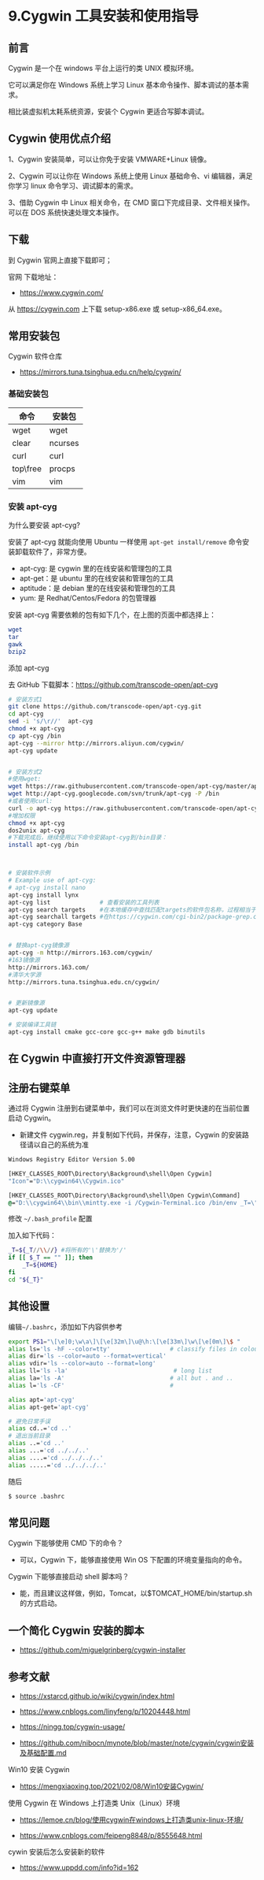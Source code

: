 # 9.Cygwin 工具安装和使用指导

## 前言

Cygwin 是一个在 windows 平台上运行的类 UNIX 模拟环境。

它可以满足你在 Windows 系统上学习 Linux 基本命令操作、脚本调试的基本需求。

相比装虚拟机太耗系统资源，安装个 Cygwin 更适合写脚本调试。

## Cygwin 使用优点介绍

1、Cygwin 安装简单，可以让你免于安装 VMWARE+Linux 镜像。

2、Cygwin 可以让你在 Windows 系统上使用 Linux 基础命令、vi 编辑器，满足你学习 linux 命令学习、调试脚本的需求。

3、借助 Cygwin 中 Linux 相关命令，在 CMD 窗口下完成目录、文件相关操作。可以在 DOS 系统快速处理文本操作。

## 下载

到 Cygwin 官网上直接下载即可；

官网 下载地址：

- https://www.cygwin.com/

从 https://cygwin.com 上下载 setup-x86.exe 或 setup-x86_64.exe。

## 常用安装包

Cygwin 软件仓库

- https://mirrors.tuna.tsinghua.edu.cn/help/cygwin/

### 基础安装包

| 命令     | 安装包  |
| -------- | ------- |
| wget     | wget    |
| clear    | ncurses |
| curl     | curl    |
| top\free | procps  |
| vim      | vim     |

### 安装 apt-cyg

为什么要安装 apt-cyg?

安装了 apt-cyg 就能向使用 Ubuntu 一样使用 `apt-get install/remove` 命令安装卸载软件了，非常方便。

- apt-cyg: 是 cygwin 里的在线安装和管理包的工具
- apt-get：是 ubuntu 里的在线安装和管理包的工具
- aptitude：是 debian 里的在线安装和管理包的工具
- yum: 是 Redhat/Centos/Fedora 的包管理器

安装 apt-cyg 需要依赖的包有如下几个，在上图的页面中都选择上：

```sh
wget
tar
gawk
bzip2
```

添加 apt-cyg

去 GitHub 下载脚本：https://github.com/transcode-open/apt-cyg

```sh
# 安装方式1
git clone https://github.com/transcode-open/apt-cyg.git
cd apt-cyg
sed -i 's/\r//'  apt-cyg
chmod +x apt-cyg
cp apt-cyg /bin
apt-cyg --mirror http://mirrors.aliyun.com/cygwin/
apt-cyg update


# 安装方式2
#使用wget:
wget https://raw.githubusercontent.com/transcode-open/apt-cyg/master/apt-cyg -O apt-cyg
wget http://apt-cyg.googlecode.com/svn/trunk/apt-cyg -P /bin
#或者使用curl:
curl -o apt-cyg https://raw.githubusercontent.com/transcode-open/apt-cyg/master/apt-cyg
#增加权限
chmod +x apt-cyg
dos2unix apt-cyg
#下载完成后，继续使用以下命令安装apt-cyg到/bin目录：
install apt-cyg /bin



# 安装软件示例
# Example use of apt-cyg:
# apt-cyg install nano
apt-cyg install lynx
apt-cyg list              # 查看安装的工具列表
apt-cyg search targets    #在本地缓存中查找匹配targets的软件包名称，过程相当于是listfiles反向暴力搜索匹配，
apt-cyg searchall targets #在https://cygwin.com/cgi-bin2/package-grep.cgi查找内容与targets匹配的软件包，
apt-cyg category Base


# 替换apt-cyg镜像源
apt-cyg -m http://mirrors.163.com/cygwin/
#163镜像源
http://mirrors.163.com/
#清华大学源
http://mirrors.tuna.tsinghua.edu.cn/cygwin/


# 更新镜像源
apt-cyg update

# 安装编译工具链
apt-cyg install cmake gcc-core gcc-g++ make gdb binutils
```

## 在 Cygwin 中直接打开文件资源管理器

## 注册右键菜单

通过将 Cygwin 注册到右键菜单中，我们可以在浏览文件时更快速的在当前位置启动 Cygwin。

- 新建文件 cygwin.reg，并复制如下代码，并保存，注意，Cygwin 的安装路径请以自己的系统为准

```bat
Windows Registry Editor Version 5.00

[HKEY_CLASSES_ROOT\Directory\Background\shell\Open Cygwin]
"Icon"="D:\\cygwin64\\Cygwin.ico"

[HKEY_CLASSES_ROOT\Directory\Background\shell\Open Cygwin\Command]
@="D:\\cygwin64\\bin\\mintty.exe -i /Cygwin-Terminal.ico /bin/env _T=\"%V\" /bin/bash -l"
```

修改 `~/.bash_profile` 配置

加入如下代码：

```sh
_T=${_T//\\//} #将所有的'\'替换为'/'
if [[ $_T == "" ]]; then
    _T=${HOME}
fi
cd "${_T}"
```

## 其他设置

编辑`~/.bashrc`，添加如下内容供参考

```sh
export PS1="\[\e]0;\w\a\]\[\e[32m\]\u@\h:\[\e[33m\]\w\[\e[0m\]\$ "
alias ls='ls -hF --color=tty'                 # classify files in colour
alias dir='ls --color=auto --format=vertical'
alias vdir='ls --color=auto --format=long'
alias ll='ls -la'                              # long list
alias la='ls -A'                              # all but . and ..
alias l='ls -CF'                              #

alias apt='apt-cyg'
alias apt-get='apt-cyg'

# 避免日常手误
alias cd..='cd ..'
# 退出当前目录
alias ..='cd ..'
alias ...='cd ../../..'
alias ....='cd ../../../..'
alias .....='cd ../../../..'
```

随后

```sh
$ source .bashrc
```

## 常见问题

Cygwin 下能够使用 CMD 下的命令？

- 可以，Cygwin 下，能够直接使用 Win OS 下配置的环境变量指向的命令。

Cygwin 下能够直接启动 shell 脚本吗？

- 能，而且建议这样做，例如，Tomcat，以$TOMCAT_HOME/bin/startup.sh 的方式启动。

## 一个简化 Cygwin 安装的脚本

- https://github.com/miguelgrinberg/cygwin-installer

## 参考文献

- https://xstarcd.github.io/wiki/cygwin/index.html

- https://www.cnblogs.com/linyfeng/p/10204448.html

- https://ningg.top/cygwin-usage/

- https://github.com/nibocn/mynote/blob/master/note/cygwin/cygwin安装及基础配置.md

Win10 安装 Cygwin

- https://mengxiaoxing.top/2021/02/08/Win10安装Cygwin/

使用 Cygwin 在 Windows 上打造类 Unix（Linux）环境

- https://lemoe.cn/blog/使用cygwin在windows上打造类unix-linux-环境/

- https://www.cnblogs.com/feipeng8848/p/8555648.html

cywin 安装后怎么安装新的软件

- https://www.uppdd.com/info?id=162
